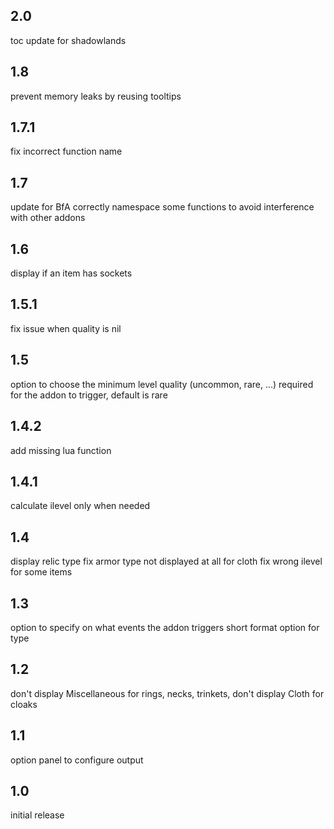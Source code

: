 ## 2.0
toc update for shadowlands

## 1.8
prevent memory leaks by reusing tooltips

## 1.7.1
fix incorrect function name

## 1.7
update for BfA
correctly namespace some functions to avoid interference with other addons

## 1.6
display if an item has sockets

## 1.5.1
fix issue when quality is nil

## 1.5
option to choose the minimum level quality (uncommon, rare, ...) required for the addon to trigger, default is rare

## 1.4.2
add missing lua function

## 1.4.1
calculate ilevel only when needed

## 1.4
display relic type
fix armor type not displayed at all for cloth
fix wrong ilevel for some items

## 1.3
option to specify on what events the addon triggers
short format option for type

## 1.2
don't display Miscellaneous for rings, necks, trinkets, don't display Cloth for cloaks

## 1.1
option panel to configure output

## 1.0
initial release